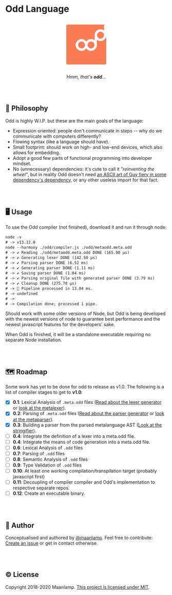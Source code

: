 # Odd Language

<div align="center">
<img src="./odd.svg" height="150" alt="An orange rectangle with rounded edges, with the word 'Odd' written on it. The last 'd' is raised above the rest of the word, to symbolise the quirkyness of the Odd language.">

_Hmm, that's **odd**..._
</div>

<br/>
<br/>

## 🧠 Philosophy
Odd is highly W.I.P. but these are the main goals of the language:
- Expression oriented: people don't communicate in steps -- why do we communicate with computers differently?
- Flowing syntax (like a language should have).
- Small footprint: should work on high- and low-end devices, which also allows for embedding.
- Adopt a good few parts of functional programming into developer mindset.
- No (unnecessary) dependencies: it's cute to call it _"reinventing the wheel"_, but in reality Odd doesn't need [an ASCII art of Guy fiery in some dependency's dependency](https://medium.com/s/silicon-satire/i-peeked-into-my-node-modules-directory-and-you-wont-believe-what-happened-next-b89f63d21558), or any other useless import for that fact.

<br/>
<br/>

## 🖥️ Usage
To use the Odd compiler (not finished), download it and run it through node:
```shell
node -v
# -> v13.12.0
node --harmony ./odd/compiler.js ./odd/metaodd.meta.odd
# -> ✔️ Reading ./odd/metaodd.meta.odd DONE (165.90 μs)
# -> ✔️ Generating lexer DONE (142.50 μs)
# -> ✔️ Parsing parser DONE (6.52 ms)
# -> ✔️ Generating parser DONE (1.11 ms)
# -> ✔️ Saving parser DONE (1.04 ms)
# -> ✔️ Parsing original file with generated parser DONE (3.79 ms)
# -> ✔️ Cleanup DONE (275.70 μs)
# -> 🏁 Pipeline processed in 13.04 ms.
# -> undefined
# -> 
# -> Compilation done; processed 1 pipe.
```
Should work with some older versions of Node, but Odd is being developed with the newest versions of node to guarantee best performance and the newest javascript features for the developers' sake.

When Odd is finished, it will be a standalone executable requiring no separate Node installation.

<br/>
<br/>

## 🗺️ Roadmap
Some work has yet to be done for odd to release as v1.0. The following is a list of compiler stages to get to **v1.0**:
- [x] **0.1**: Lexical Analysis of `.meta.odd` files ([Read about the lexer generator](./Lexer/README.md) or [look at the metalexer](odd/metalexer.js)).
- [x] **0.2**: Parsing of `.meta.odd` files  ([Read about the parser generator](./Parser/README.md) or [look at the metaparser](odd/metaparser.js)).
- [x] **0.3**: Building a parser from the parsed metalanguage AST ([Look at the stringifier](./odd/stringify.js)).
- [ ] **0.4**: Integrate the definition of a lexer into a meta.odd file.
- [ ] **0.4**: Integrate the means of code generation into a meta.odd file.
- [ ] **0.6**: Lexical Analysis of `.odd` files
- [ ] **0.7**: Parsing of `.odd` files
- [ ] **0.8**: Semantic Analysis of `.odd` files
- [ ] **0.9**: Type Validation of `.odd` files
- [ ] **0.10**: At least one working compilation/transpilation target (probably javascript first)
- [ ] **0.11**: Decoupling of compiler compiler and Odd's implementation to respective separate repos.
- [ ] **0.12**: Create an executable binary.

<br/>
<br/>

## 🤸 Author
Conceptualised and authored by [@maanlamp](https://github.com/maanlamp). Feel free to contribute: [Create an issue](https://github.com/oddlanguage/odd/issues/new) or get in contact otherwise.

<br/>
<br/>

## © License
Copyright 2018-2020 Maanlamp.
[This project is licensed under MIT](./LICENSE.txt).